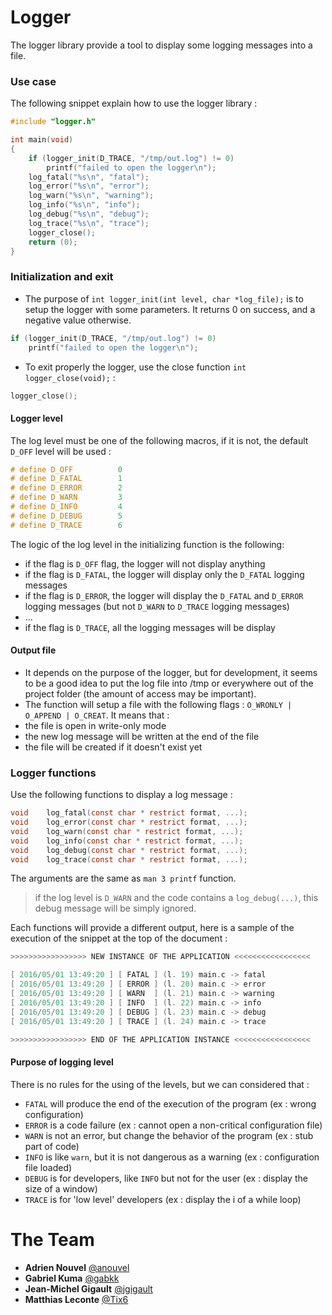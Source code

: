 # Logger

The logger library provide a tool to display some logging messages into a file.

### Use case

The following snippet explain how to use the logger library :

```C
#include "logger.h"

int	main(void)
{
	if (logger_init(D_TRACE, "/tmp/out.log") != 0)
		printf("failed to open the logger\n");
	log_fatal("%s\n", "fatal");
	log_error("%s\n", "error");
	log_warn("%s\n", "warning");
	log_info("%s\n", "info");
	log_debug("%s\n", "debug");
	log_trace("%s\n", "trace");
	logger_close();
	return (0);
}
```

### Initialization and exit

- The purpose of ```int logger_init(int level, char *log_file);``` is to setup the logger with some parameters.  It returns 0 on success, and a negative value otherwise.


```C
if (logger_init(D_TRACE, "/tmp/out.log") != 0)
	printf("failed to open the logger\n");
```

- To exit properly the logger, use the close function ```int logger_close(void);``` :

```C
logger_close();
```

#### Logger level

The log level must be one of the following macros, if it is not, the default ```D_OFF``` level will be used :

```C
# define D_OFF			0
# define D_FATAL		1
# define D_ERROR		2
# define D_WARN			3
# define D_INFO			4
# define D_DEBUG		5
# define D_TRACE		6
```

The logic of the log level in the initializing function is the following:

- if the flag is ```D_OFF``` flag, the logger will not display anything
- if the flag is ```D_FATAL```, the logger will display only the ```D_FATAL``` logging messages
- if the flag is ```D_ERROR```, the logger will display the ```D_FATAL``` and ```D_ERROR``` logging messages (but not ```D_WARN``` to ```D_TRACE``` logging messages)
- ...
- if the flag is ```D_TRACE```, all the logging messages will be display

#### Output file

- It depends on the purpose of the logger, but for development, it seems to be a good idea to put the log file into /tmp or everywhere out of the project folder (the amount of access may be important).
- The function will setup a file with the following flags : ```O_WRONLY | O_APPEND | O_CREAT```. It means that :
 - the file is open in write-only mode
 - the new log message will be written at the end of the file
 - the file will be created if it doesn't exist yet

### Logger functions

Use the following functions to display a log message :

```C
void	log_fatal(const char * restrict format, ...);
void	log_error(const char * restrict format, ...);
void	log_warn(const char * restrict format, ...);
void	log_info(const char * restrict format, ...);
void	log_debug(const char * restrict format, ...);
void	log_trace(const char * restrict format, ...);
```

The arguments are the same as ```man 3 printf``` function.

> if the log level is ```D_WARN``` and the code contains a ```log_debug(...)```, this debug message will be simply ignored.

Each functions will provide a different output, here is a sample of the execution of the snippet at the top of the document :

```C
>>>>>>>>>>>>>>>>> NEW INSTANCE OF THE APPLICATION <<<<<<<<<<<<<<<<<

[ 2016/05/01 13:49:20 ] [ FATAL ] (l. 19) main.c -> fatal
[ 2016/05/01 13:49:20 ] [ ERROR ] (l. 20) main.c -> error
[ 2016/05/01 13:49:20 ] [ WARN  ] (l. 21) main.c -> warning
[ 2016/05/01 13:49:20 ] [ INFO  ] (l. 22) main.c -> info
[ 2016/05/01 13:49:20 ] [ DEBUG ] (l. 23) main.c -> debug
[ 2016/05/01 13:49:20 ] [ TRACE ] (l. 24) main.c -> trace

>>>>>>>>>>>>>>>>> END OF THE APPLICATION INSTANCE <<<<<<<<<<<<<<<<<
```

#### Purpose of logging level

There is no rules for the using of the levels, but we can considered that :

- ```FATAL``` will produce the end of the execution of the program (ex : wrong configuration)
- ```ERROR``` is a code failure (ex : cannot open a non-critical configuration file)
- ```WARN``` is not an error, but change the behavior of the program (ex : stub part of code)
- ```INFO``` is like ```warn```, but it is not dangerous as a warning (ex : configuration file loaded)
- ```DEBUG``` is for developers, like ```INFO``` but not for the user (ex : display the size of a window)
- ```TRACE``` is for 'low level' developers (ex : display the i of a while loop)  


# The Team

* **Adrien Nouvel** [@anouvel](https://github.com/anouvel)
* **Gabriel Kuma** [@gabkk](https://github.com/gabkk)
* **Jean-Michel Gigault** [@jgigault](https://github.com/jgigault)
* **Matthias Leconte** [@Tix6](https://github.com/Tix6)

